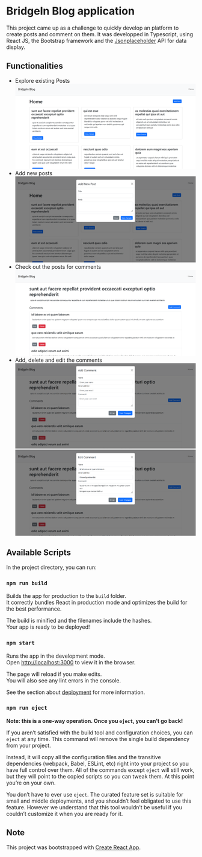 # BridgeIn Blog application

This project came up as a challenge to quickly develop an platform to create posts and comment on them. It was developped in Typescript, using React JS, the Bootstrap framework and the [Jsonplaceholder](https://jsonplaceholder.typicode.com/) API for data display.

## Functionalities

- Explore existing Posts
![homeScreen](images/homeScreen.png)
- Add new posts
![addNewPost](images/newPost.png)
- Check out the posts for comments
![addNewPost](images/postPage.png)
- Add, delete and edit the comments
![addNewPost](images/newComment.png)
![EditPost](images/editComment.png)

## Available Scripts

In the project directory, you can run:

### `npm run build`

Builds the app for production to the `build` folder.\
It correctly bundles React in production mode and optimizes the build for the best performance.

The build is minified and the filenames include the hashes.\
Your app is ready to be deployed!

### `npm start`

Runs the app in the development mode.\
Open [http://localhost:3000](http://localhost:3000) to view it in the browser.

The page will reload if you make edits.\
You will also see any lint errors in the console.


See the section about [deployment](https://facebook.github.io/create-react-app/docs/deployment) for more information.

### `npm run eject`

**Note: this is a one-way operation. Once you `eject`, you can’t go back!**

If you aren’t satisfied with the build tool and configuration choices, you can `eject` at any time. This command will remove the single build dependency from your project.

Instead, it will copy all the configuration files and the transitive dependencies (webpack, Babel, ESLint, etc) right into your project so you have full control over them. All of the commands except `eject` will still work, but they will point to the copied scripts so you can tweak them. At this point you’re on your own.

You don’t have to ever use `eject`. The curated feature set is suitable for small and middle deployments, and you shouldn’t feel obligated to use this feature. However we understand that this tool wouldn’t be useful if you couldn’t customize it when you are ready for it.

## Note


This project was bootstrapped with [Create React App](https://github.com/facebook/create-react-app).
